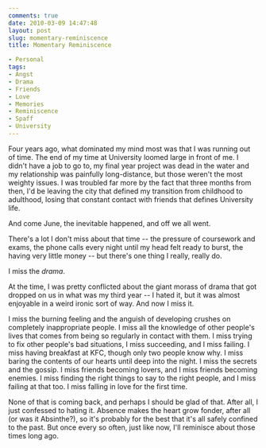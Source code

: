 ```yaml
---
comments: true
date: 2010-03-09 14:47:48
layout: post
slug: momentary-reminiscence
title: Momentary Reminiscence

- Personal
tags:
- Angst
- Drama
- Friends
- Love
- Memories
- Reminiscence
- Spaff
- University
---
```


Four years ago, what dominated my mind most was that I was running out of time.  The end of my time at University loomed large in front of me.  I didn't have a job to go to, my final year project was dead in the water and my relationship was painfully long-distance, but those weren't the most weighty issues.  I was troubled far more by the fact that three months from then, I'd be leaving the city that defined my transition from childhood to adulthood, losing that constant contact with friends that defines University life.

And come June, the inevitable happened, and off we all went.

There's a lot I don't miss about that time -- the pressure of coursework and exams, the phone calls every night until my head felt ready to burst, the having very little money -- but there's one thing I really, really do.

I miss the _drama_.

At the time, I was pretty conflicted about the giant morass of drama that got dropped on us in what was my third year -- I hated it, but it was almost enjoyable in a weird ironic sort of way.  And now I miss it.

I miss the burning feeling and the anguish of developing crushes on completely inappropriate people.  I miss all the knowledge of other people's lives that comes from being so regularly in contact with them.  I miss trying to fix other people's bad situations, I miss succeeding, and I miss failing.  I miss having breakfast at KFC, though only two people know why.  I miss baring the contents of our hearts until deep into the night.  I miss the secrets and the gossip.  I miss friends becoming lovers, and I miss friends becoming enemies.  I miss finding the right things to say to the right people, and I miss failing at that too.  I miss falling in love for the first time.

None of that is coming back, and perhaps I should be glad of that.  After all, I just confessed to hating it.  Absence makes the heart grow fonder, after all (or was it Absinthe?), so it's probably for the best that it's all safely confined to the past.  But once every so often, just like now, I'll reminisce about those times long ago.
